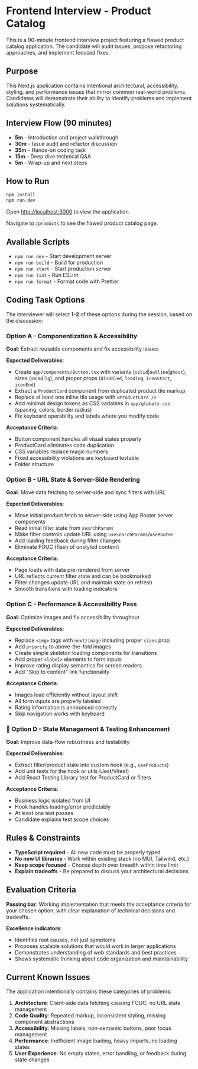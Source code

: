 # Frontend Interview - Product Catalog

This is a 90-minute frontend interview project featuring a flawed product catalog application. The candidate will audit issues, propose refactoring approaches, and implement focused fixes.

## Purpose

This Next.js application contains intentional architectural, accessibility, styling, and performance issues that mirror common real-world problems. Candidates will demonstrate their ability to identify problems and implement solutions systematically.

## Interview Flow (90 minutes)

- **5m** - Introduction and project walkthrough
- **30m** - Issue audit and refactor discussion  
- **35m** - Hands-on coding task
- **15m** - Deep dive technical Q&A
- **5m** - Wrap-up and next steps

## How to Run

```bash
npm install
npm run dev
```

Open [http://localhost:3000](http://localhost:3000) to view the application.

Navigate to `/products` to see the flawed product catalog page.

## Available Scripts

- `npm run dev` - Start development server
- `npm run build` - Build for production
- `npm run start` - Start production server  
- `npm run lint` - Run ESLint
- `npm run format` - Format code with Prettier

## Coding Task Options

The interviewer will select **1-2** of these options during the session, based on the discussion:

### Option A - Componentization & Accessibility

**Goal**: Extract reusable components and fix accessibility issues

**Expected Deliverables**:
- Create `app/components/Button.tsx` with variants (`solid`|`outline`|`ghost`), sizes (`sm`|`md`|`lg`), and proper props (`disabled`, `loading`, `iconStart`, `iconEnd`)
- Extract a `ProductCard` component from duplicated product tile markup
- Replace at least one inline tile usage with `<ProductCard />`
- Add minimal design tokens as CSS variables in `app/globals.css` (spacing, colors, border radius)
- Fix keyboard operability and labels where you modify code

**Acceptance Criteria**:
- Button component handles all visual states properly
- ProductCard eliminates code duplication
- CSS variables replace magic numbers  
- Fixed accessibility violations are keyboard testable
- Folder structure

### Option B - URL State & Server-Side Rendering

**Goal**: Move data fetching to server-side and sync filters with URL

**Expected Deliverables**:
- Move initial product fetch to server-side using App Router server components
- Read initial filter state from `searchParams`
- Make filter controls update URL using `useSearchParams`/`useRouter` 
- Add loading feedback during filter changes
- Eliminate FOUC (flash of unstyled content)

**Acceptance Criteria**:
- Page loads with data pre-rendered from server
- URL reflects current filter state and can be bookmarked
- Filter changes update URL and maintain state on refresh
- Smooth transitions with loading indicators

### Option C - Performance & Accessibility Pass

**Goal**: Optimize images and fix accessibility throughout

**Expected Deliverables**:
- Replace `<img>` tags with `next/image` including proper `sizes` prop
- Add `priority` to above-the-fold images  
- Create simple skeleton loading components for transitions
- Add proper `<label>` elements to form inputs
- Improve rating display semantics for screen readers
- Add "Skip to content" link functionality

**Acceptance Criteria**:
- Images load efficiently without layout shift
- All form inputs are properly labeled
- Rating information is announced correctly
- Skip navigation works with keyboard

### 🧪 Option D - State Management & Testing Enhancement

**Goal**: Improve data-flow robustness and testability

**Expected Deliverables**:
- Extract filter/product state into custom hook (e.g., `useProducts`)
- Add unit tests for the hook or utils (Jest/Vitest)
- Add React Testing Library test for ProductCard or filters

**Acceptance Criteria**:
- Business logic isolated from UI
- Hook handles loading/error predictably
- At least one test passes
- Candidate explains test scope choices

## Rules & Constraints

- **TypeScript required** - All new code must be properly typed
- **No new UI libraries** - Work within existing stack (no MUI, Tailwind, etc.)
- **Keep scope focused** - Choose depth over breadth within time limit  
- **Explain tradeoffs** - Be prepared to discuss your architectural decisions

## Evaluation Criteria

**Passing bar**: Working implementation that meets the acceptance criteria for your chosen option, with clear explanation of technical decisions and tradeoffs.

**Excellence indicators**:
- Identifies root causes, not just symptoms
- Proposes scalable solutions that would work in larger applications
- Demonstrates understanding of web standards and best practices
- Shows systematic thinking about code organization and maintainability

## Current Known Issues

The application intentionally contains these categories of problems:

1. **Architecture**: Client-side data fetching causing FOUC, no URL state management
2. **Code Quality**: Repeated markup, inconsistent styling, missing component abstractions  
3. **Accessibility**: Missing labels, non-semantic buttons, poor focus management
4. **Performance**: Inefficient image loading, heavy imports, no loading states
5. **User Experience**: No empty states, error handling, or feedback during state changes